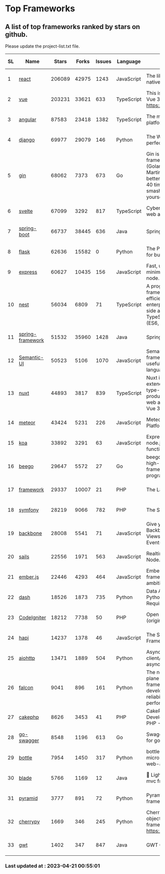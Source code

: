 # Top Frameworks
## A list of top frameworks ranked by stars on github.  
Please update the project-list.txt file.

| SL| Name  | Stars| Forks| Issues | Language | Description | Last Commit |
| --| ------| -----| ---- | ------ | -------- | ----------- | ----------- |
| 1 | [react](https://github.com/facebook/react) | 206089 | 42975 | 1243 | JavaScript | The library for web and native user interfaces | 2023-04-20 22:08:51 |
| 2 | [vue](https://github.com/vuejs/vue) | 203231 | 33621 | 633 | TypeScript | This is the repo for Vue 2. For Vue 3, go to https://github.com/vuejs/core | 2023-02-04 18:16:38 |
| 3 | [angular](https://github.com/angular/angular) | 87583 | 23418 | 1382 | TypeScript | The modern web developer’s platform | 2023-04-20 21:51:02 |
| 4 | [django](https://github.com/django/django) | 69977 | 29079 | 146 | Python | The Web framework for perfectionists with deadlines. | 2023-04-20 10:24:33 |
| 5 | [gin](https://github.com/gin-gonic/gin) | 68062 | 7373 | 673 | Go | Gin is a HTTP web framework written in Go (Golang). It features a Martini-like API with much better performance -- up to 40 times faster. If you need smashing performance, get yourself some Gin. | 2023-03-02 00:12:20 |
| 6 | [svelte](https://github.com/sveltejs/svelte) | 67099 | 3292 | 817 | TypeScript | Cybernetically enhanced web apps | 2023-04-19 13:27:42 |
| 7 | [spring-boot](https://github.com/spring-projects/spring-boot) | 66737 | 38445 | 636 | Java | Spring Boot | 2023-04-20 16:41:40 |
| 8 | [flask](https://github.com/pallets/flask) | 62636 | 15582 | 0 | Python | The Python micro framework for building web applications. | 2023-04-20 18:49:26 |
| 9 | [express](https://github.com/expressjs/express) | 60627 | 10435 | 156 | JavaScript | Fast, unopinionated, minimalist web framework for node. | 2023-02-26 18:34:32 |
| 10 | [nest](https://github.com/nestjs/nest) | 56034 | 6809 | 71 | TypeScript | A progressive Node.js framework for building efficient, scalable, and enterprise-grade server-side applications on top of TypeScript & JavaScript (ES6, ES7, ES8) 🚀 | 2023-04-20 06:21:11 |
| 11 | [spring-framework](https://github.com/spring-projects/spring-framework) | 51532 | 35960 | 1428 | Java | Spring Framework | 2023-04-20 14:44:58 |
| 12 | [Semantic-UI](https://github.com/Semantic-Org/Semantic-UI) | 50523 | 5106 | 1070 | JavaScript | Semantic is a UI component framework based around useful principles from natural language. | 2023-01-11 17:05:32 |
| 13 | [nuxt](https://github.com/nuxt/nuxt) | 44893 | 3817 | 839 | TypeScript | Nuxt is an intuitive and extendable way to create type-safe, performant and production-grade full-stack web apps and websites with Vue 3. | 2023-04-20 22:31:50 |
| 14 | [meteor](https://github.com/meteor/meteor) | 43424 | 5231 | 226 | JavaScript | Meteor, the JavaScript App Platform | 2023-04-19 18:18:47 |
| 15 | [koa](https://github.com/koajs/koa) | 33892 | 3291 | 63 | JavaScript | Expressive middleware for node.js using ES2017 async functions | 2023-04-12 09:49:59 |
| 16 | [beego](https://github.com/beego/beego) | 29647 | 5572 | 27 | Go | beego is an open-source, high-performance web framework for the Go programming language. | 2023-03-09 07:19:01 |
| 17 | [framework](https://github.com/laravel/framework) | 29337 | 10007 | 21 | PHP | The Laravel Framework. | 2023-04-20 17:37:59 |
| 18 | [symfony](https://github.com/symfony/symfony) | 28219 | 9066 | 782 | PHP | The Symfony PHP framework | 2023-04-20 15:07:09 |
| 19 | [backbone](https://github.com/jashkenas/backbone) | 28008 | 5541 | 71 | JavaScript | Give your JS App some Backbone with Models, Views, Collections, and Events | 2023-01-04 11:09:21 |
| 20 | [sails](https://github.com/balderdashy/sails) | 22556 | 1971 | 563 | JavaScript | Realtime MVC Framework for Node.js | 2023-02-17 22:35:42 |
| 21 | [ember.js](https://github.com/emberjs/ember.js) | 22446 | 4293 | 464 | JavaScript | Ember.js - A JavaScript framework for creating ambitious web applications | 2023-04-18 23:46:51 |
| 22 | [dash](https://github.com/plotly/dash) | 18526 | 1873 | 735 | Python | Data Apps & Dashboards for Python. No JavaScript Required. | 2023-04-20 20:32:24 |
| 23 | [CodeIgniter](https://github.com/bcit-ci/CodeIgniter) | 18212 | 7738 | 50 | PHP | Open Source PHP Framework (originally from EllisLab) | 2023-04-07 17:57:13 |
| 24 | [hapi](https://github.com/hapijs/hapi) | 14237 | 1378 | 46 | JavaScript | The Simple, Secure Framework Developers Trust | 2023-03-27 19:45:44 |
| 25 | [aiohttp](https://github.com/aio-libs/aiohttp) | 13471 | 1889 | 504 | Python | Asynchronous HTTP client/server framework for asyncio and Python | 2023-04-16 15:41:59 |
| 26 | [falcon](https://github.com/falconry/falcon) | 9041 | 896 | 161 | Python | The no-magic web data plane API and microservices framework for Python developers, with a focus on reliability, correctness, and performance at scale. | 2023-01-18 20:42:26 |
| 27 | [cakephp](https://github.com/cakephp/cakephp) | 8626 | 3453 | 41 | PHP | CakePHP: The Rapid Development Framework for PHP - Official Repository | 2023-04-15 03:41:59 |
| 28 | [go-swagger](https://github.com/go-swagger/go-swagger) | 8548 | 1196 | 613 | Go | Swagger 2.0 implementation for go | 2023-02-04 17:37:23 |
| 29 | [bottle](https://github.com/bottlepy/bottle) | 7954 | 1450 | 317 | Python | bottle.py is a fast and simple micro-framework for python web-applications. | 2022-09-05 15:24:52 |
| 30 | [blade](https://github.com/lets-blade/blade) | 5766 | 1169 | 12 | Java | :rocket: Lightning fast and elegant mvc framework for Java8 | 2022-05-10 12:38:06 |
| 31 | [pyramid](https://github.com/Pylons/pyramid) | 3777 | 891 | 72 | Python | Pyramid - A Python web framework | 2023-02-16 13:50:59 |
| 32 | [cherrypy](https://github.com/cherrypy/cherrypy) | 1669 | 346 | 245 | Python | CherryPy is a pythonic, object-oriented HTTP framework.      https://cherrypy.dev | 2023-04-01 23:50:27 |
| 33 | [gwt](https://github.com/gwtproject/gwt) | 1402 | 347 | 847 | Java | GWT Open Source Project | 2023-04-19 00:23:06 |

### Last updated at : 2023-04-21 00:55:01
